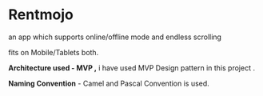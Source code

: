 # Rentmojo

an app which supports online/offline mode and endless scrolling 

fits on Mobile/Tablets both.


**Architecture used  - MVP ,**
i have used MVP Design pattern in this project .


**Naming Convention**  - Camel and Pascal Convention is used. 
